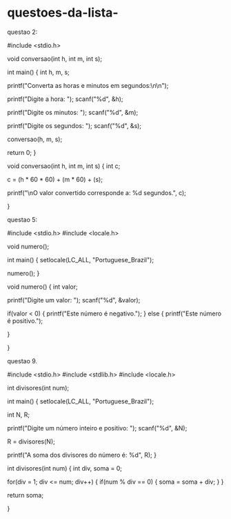 # questoes-da-lista-
questao 2:

#include <stdio.h>

void conversao(int h, int m, int s);

int main() {
  int h, m, s;
  
  printf("Converta as horas e minutos em segundos:\n\n");
  
  printf("Digite a hora: ");
  scanf("%d", &h);
  
  printf("Digite os minutos: ");
  scanf("%d", &m);
  
  printf("Digite os segundos: ");
  scanf("%d", &s);
  
  conversao(h, m, s);
  
  return 0;
}

void conversao(int h, int m, int s) {
  int c;
  
  c = (h * 60 * 60) + (m * 60) + (s);
  
  printf("\nO valor convertido corresponde a: %d segundos.", c);
  
}

questao 5:

#include <stdio.h>
#include <locale.h>

void numero();

int main() {
  setlocale(LC_ALL, "Portuguese_Brazil");
  
  numero();
}

void numero() {
  int valor;
  
  printf("Digite um valor: ");
  scanf("%d", &valor);
  
  if(valor < 0) {
    printf("Este número é negativo.");
  } else {
    printf("Este número é positivo.");
    
  }
  
}

questao 9.

#include <stdio.h>
#include <stdlib.h>
#include <locale.h>

int divisores(int num);

int main() {
  setlocale(LC_ALL, "Portuguese_Brazil");
  
  int N, R;
  
  printf("Digite um número inteiro e positivo: ");
  scanf("%d", &N);
  
  R = divisores(N);
  
  printf("A soma dos divisores do número é: %d", R);
}

int divisores(int num) {
  int div, soma = 0; 
  
  for(div = 1; div <= num; div++) {
    if(num % div == 0) {
      soma = soma + div; 
    }
  }
  
  return soma;
  
}

